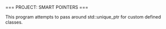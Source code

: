 === PROJECT: SMART POINTERS ===

This program attempts to pass around std::unique_ptr for custom defined
classes.



